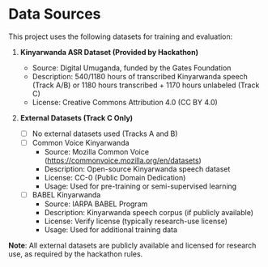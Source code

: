 # Data Sources

This project uses the following datasets for training and evaluation:

1. **Kinyarwanda ASR Dataset (Provided by Hackathon)**

   - Source: Digital Umuganda, funded by the Gates Foundation
   - Description: 540/1180 hours of transcribed Kinyarwanda speech (Track A/B) or 1180 hours transcribed + 1170 hours unlabeled (Track C)
   - License: Creative Commons Attribution 4.0 (CC BY 4.0)

2. **External Datasets (Track C Only)**
   - [ ] No external datasets used (Tracks A and B)
   - [ ] Common Voice Kinyarwanda
     - Source: Mozilla Common Voice (https://commonvoice.mozilla.org/en/datasets)
     - Description: Open-source Kinyarwanda speech dataset
     - License: CC-0 (Public Domain Dedication)
     - Usage: Used for pre-training or semi-supervised learning
   - [ ] BABEL Kinyarwanda
     - Source: IARPA BABEL Program
     - Description: Kinyarwanda speech corpus (if publicly available)
     - License: Verify license (typically research-use license)
     - Usage: Used for additional training data

**Note**: All external datasets are publicly available and licensed for research use, as required by the hackathon rules.
